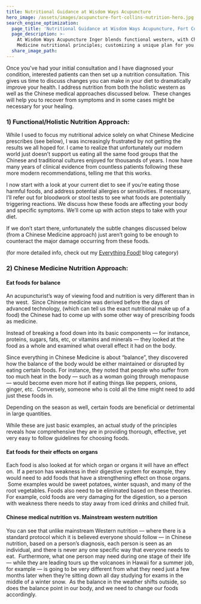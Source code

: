 ```yaml
---
title: Nutritional Guidance at Wisdom Ways Acupuncture
hero_image: /assets/images/acupuncture-fort-collins-nutrition-hero.jpg
search_engine_optimization:
  page_title: 'Nutritional Guidance at Wisdom Ways Acupuncture, Fort Collins'
  page_description: >-
    At Wisdom Ways Acupuncture Inger blends functional western, with Chinese
    Medicine nutritional principles; customizing a unique plan for you.
  share_image_path:
---
```


Once you've had your initial consultation and I have diagnosed your condition, interested patients can then set up a nutrition consultation. This gives us time to discuss changes you can make in your diet to dramatically improve your health. I address nutrition from both the holistic western as well as the Chinese medical approaches discussed below.  These changes will help you to recover from symptoms and in some cases might be necessary for your healing.

### 1) Functional/Holistic Nutrition Approach:

While I used to focus my nutritional advice solely on what Chinese Medicine prescribes (see below), I was increasingly frustrated by not getting the results we all hoped for. I came to realize that unfortunately our modern world just doesn’t support us eating all the same food groups that the Chinese and traditional cultures enjoyed for thousands of years. I now have many years of clinical evidence from countless patients following these more modern recommendations, telling me that this works.

I now start with a look at your current diet to see if you’re eating those harmful foods, and address potential allergies or sensitivities. If necessary, I’ll refer out for bloodwork or stool tests to see what foods are potentially triggering reactions. We discuss how these foods are affecting your body and specific symptoms. We’ll come up with action steps to take with your diet.

If we don’t start there, unfortunately the subtle changes discussed below (from a Chinese Medicine approach) just aren’t going to be enough to counteract the major damage occurring from these foods.

(for more detailed info, check out my [Everything Food!](/blog/category/my-paleo-life/) blog category)

### 2) Chinese Medicine Nutrition Approach:

#### Eat foods for balance

An acupuncturist’s way of viewing food and nutrition is very different than in the west.  Since Chinese medicine was derived before the days of advanced technology, (which can tell us the exact nutritional make up of a food) the Chinese had to come up with some other way of prescribing foods as medicine.  

Instead of breaking a food down into its basic components — for instance, proteins, sugars, fats, etc, or vitamins and minerals — they looked at the food as a whole and examined what overall effect it had on the body.

Since everything in Chinese Medicine is about “balance”, they discovered how the balance of the body would be either maintained or disrupted by eating certain foods. For instance, they noted that people who suffer from too much heat in the body — such as a woman going through menopause — would become even more hot if eating things like peppers, onions, ginger, etc.  Conversely, someone who is cold all the time might need to add just these foods in.

Depending on the season as well, certain foods are beneficial or detrimental in large quantities.

While these are just basic examples, an actual study of the principles reveals how comprehensive they are in providing thorough, effective, yet very easy to follow guidelines for choosing foods.

#### Eat foods for their effects on organs

Each food is also looked at for which organ or organs it will have an effect on.  If a person has weakness in their digestive system for example, they would need to add foods that have a strengthening effect on those organs.  Some examples would be sweet potatoes, winter squash, and many of the root vegetables. Foods also need to be eliminated based on these theories. For example, cold foods are very damaging for the digestion, so a person with weakness there needs to stay away from iced drinks and chilled fruit.

#### Chinese medical nutrition vs. Mainstream western nutrition

You can see that unlike mainstream Western nutrition — where there is a standard protocol which it is believed everyone should follow — in Chinese nutrition, based on a person’s diagnosis, each person is seen as an individual, and there is never any one specific way that everyone needs to eat.  Furthermore, what one person may need during one stage of their life — while they are leading tours up the volcanoes in Hawaii for a summer job, for example — is going to be very different from what they need just a few months later when they’re sitting down all day studying for exams in the middle of a winter snow.  As the balance in the weather shifts outside, so does the balance point in our body, and we need to change our foods accordingly.